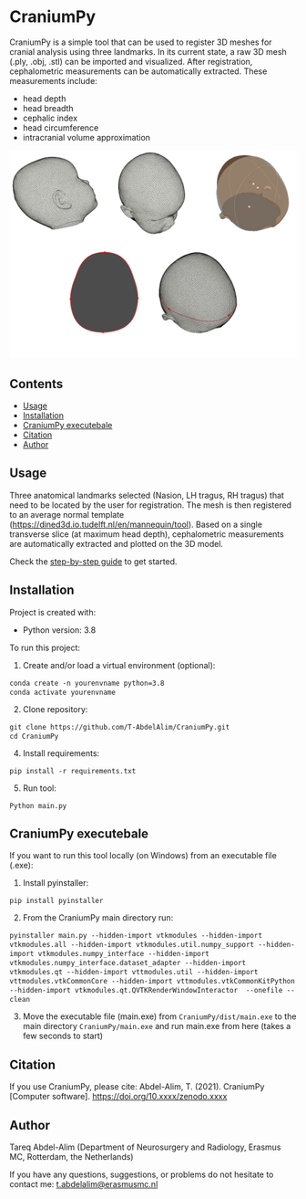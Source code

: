 # CraniumPy

CraniumPy is a simple tool that can be used to register 3D meshes for cranial analysis using three landmarks. In its current state, a raw 3D mesh (.ply, .obj, .stl) can be imported and visualized. After registration, cephalometric measurements can be automatically extracted. These measurements include:
- head depth
- head breadth
- cephalic index
- head circumference
- intracranial volume approximation

![Reconstruction](resources/CraniumPy_info.png)

## Contents
  * [Usage](#usage)
  * [Installation](#installation)
  * [CraniumPy executebale](#craniumpy-executebale)
  * [Citation](#citation)
  * [Author](#author)

## Usage
Three anatomical landmarks  selected (Nasion, LH tragus, RH tragus) that need to be located by the user for registration. The mesh is then registered to an average normal template (https://dined3d.io.tudelft.nl/en/mannequin/tool). 
Based on a single transverse slice (at maximum head depth), cephalometric measurements are automatically extracted and plotted on the 3D model. 

Check the [step-by-step guide](/resources/documentation.pdf) to get started.

## Installation
Project is created with:
* Python version: 3.8

To run this project:
1. Create and/or load a virtual environment (optional):
```
conda create -n yourenvname python=3.8
conda activate yourenvname
```
2. Clone repository:
```
git clone https://github.com/T-AbdelAlim/CraniumPy.git
cd CraniumPy
```
4. Install requirements:
```
pip install -r requirements.txt
```

5. Run tool:
```
Python main.py
```

## CraniumPy executebale
If you want to run this tool locally (on Windows) from an executable file (.exe):

1. Install pyinstaller:
```
pip install pyinstaller
```

2. From the CraniumPy main directory run:
```
pyinstaller main.py --hidden-import vtkmodules --hidden-import vtkmodules.all --hidden-import vtkmodules.util.numpy_support --hidden-import vtkmodules.numpy_interface --hidden-import vtkmodules.numpy_interface.dataset_adapter --hidden-import vtkmodules.qt --hidden-import vttmodules.util --hidden-import vttmodules.vtkCommonCore --hidden-import vttmodules.vtkCommonKitPython --hidden-import vtkmodules.qt.QVTKRenderWindowInteractor  --onefile --clean
```

3. Move the executable file (main.exe) from ```CraniumPy/dist/main.exe``` to the main directory ```CraniumPy/main.exe``` and run main.exe from here (takes a few seconds to start)


## Citation
If you use CraniumPy, please cite:
Abdel-Alim, T. (2021). CraniumPy [Computer software]. https://doi.org/10.xxxx/zenodo.xxxx

## Author
Tareq Abdel-Alim (Department of Neurosurgery and Radiology, Erasmus MC, Rotterdam, the Netherlands)

If you have any questions, suggestions, or problems do not hesitate to contact me:
t.abdelalim@erasmusmc.nl
